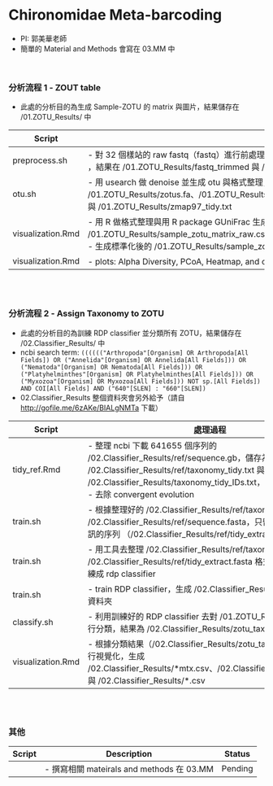 # Chironomidae Meta-barcoding
- PI: 郭美華老師
- 簡單的 Material and Methods 會寫在 03.MM 中

<br>


### 分析流程 1 - ZOUT table

- 此處的分析目的為生成 Sample-ZOTU 的 matrix 與圖片，結果儲存在 /01.ZOTU_Results/ 中

| Script      | 處理過程                      | 狀態 |
|------------|----------------------------------|-----|
| preprocess.sh | - 對 32 個樣站的 raw fastq（fastq）進行前處理，包含用 cutadapt 移除 primers，與用 usearch 做 merge, reverse complement 與 filter ，結果在 /01.ZOTU_Results/fastq_trimmed 與 /01.ZOTU_Results/fastq_merged 中）   |  Done  |
| otu.sh | - 用 usearch 做 denoise 並生成 otu 與格式整理，結果為 /01.ZOTU_Results/zotus.fa、/01.ZOTU_Results/unoise3_result.txt、/01.ZOTU_Results/zotutab97.txt、/01.ZOTU_Results/zmap97.txt 與 /01.ZOTU_Results/zmap97_tidy.txt | Done |
| visualization.Rmd | - 用 R 做格式整理與用 R package GUniFrac 生成圖片 /01.ZOTU_Results/rarecurve.pdf ，與 zotu matrix /01.ZOTU_Results/sample_zotu_matrix_raw.csv 。 <br> - 生成標準化後的 /01.ZOTU_Results/sample_zotu_matrix_norm.csv，判定可以移除樣站 "A3" "A9" "D6" "S3" "S6" "S9"？ | Done |
| visualization.Rmd | - plots: Alpha Diversity, PCoA, Heatmap, and clustering relative abundance (barplot+dendrogram)  都在 /01.ZOTU_Results/ 中 | Done  |

<br>
<br>

### 分析流程 2 - Assign Taxonomy to ZOTU

- 此處的分析目的為訓練 RDP classifier 並分類所有 ZOTU，結果儲存在 /02.Classifier_Results/ 中
- ncbi search term: `(((((("Arthropoda"[Organism] OR Arthropoda[All Fields]) OR ("Annelida"[Organism] OR Annelida[All Fields])) OR ("Nematoda"[Organism] OR Nematoda[All Fields])) OR ("Platyhelminthes"[Organism] OR Platyhelminthes[All Fields])) OR ("Myxozoa"[Organism] OR Myxozoa[All Fields])) NOT sp.[All Fields]) AND COI[All Fields] AND ("640"[SLEN] : "660"[SLEN])`
- 02.Classifier_Results 整個資料夾會另外給予（請自 http://gofile.me/6zAKe/BIALgNMTa 下載）

| Script      | 處理過程                      | 狀態 |
|------------|----------------------------------|-----|
| tidy_ref.Rmd | - 整理 ncbi 下載 641655 個序列的 /02.Classifier_Results/ref/sequence.gb，儲存為 /02.Classifier_Results/ref/taxonomy_tidy.txt 與 /02.Classifier_Results/taxonomy_tidy_IDs.txt，內有分類資訊。 <br> - 去除 convergent evolution |  Done  |
| train.sh  | - 根據整理好的 /02.Classifier_Results/ref/taxonomy_tidy.txt 篩選 /02.Classifier_Results/ref/sequence.fasta，只留下有完整分類資訊的序列 （/02.Classifier_Results/ref/tidy_extract.fasta） |  Done  |
| train.sh  | - 用工具去整理 /02.Classifier_Results/ref/taxonomy_tidy.txt 與 /02.Classifier_Results/ref/tidy_extract.fasta 格式，使其可以被訓練成 rdp classifier |  Done  |
| train.sh  | - train RDP classifier，生成 /02.Classifier_Results/rdp_training 資料夾 |  Done  |
| classify.sh  | - 利用訓練好的 RDP classifier 去對 /01.ZOTU_Results/zotu.fa 進行分類，結果為 /02.Classifier_Results/zotu_taxonomy.txt  |  Done  |
| visualization.Rmd  | - 根據分類結果（/02.Classifier_Results/zotu_taxonomy.txt）進行視覺化，生成 /02.Classifier_Results/\*mtx.csv、/02.Classifier_Results/\*.pdf，與 /02.Classifier_Results/\*.csv |  Done  |

<br>
<br>


### 其他

| Script      | Description                      | Status |
|------------|----------------------------------|---------|
|  | - 撰寫相關 mateirals and methods 在 03.MM | Pending |

